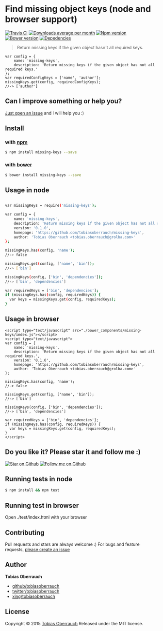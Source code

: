 # Find missing object keys (node and browser support)
[![Travis CI](https://img.shields.io/travis/tobiasoberrauch/missing-keys.svg)](https://travis-ci.org/tobiasoberrauch/missing-keys)
[![Downloads average per month](https://img.shields.io/npm/dm/missing-keys.svg)](https://www.npmjs.com/package/missing-keys)
[![Npm version](https://img.shields.io/npm/v/missing-keys.svg)](https://www.npmjs.com/package/missing-keys)
[![Bower version](https://img.shields.io/bower/v/missing-keys.svg)](https://github.com/tobiasoberrauch/missing-keys)
[![Depedencies](https://img.shields.io/david/dev/tobiasoberrauch/missing-keys.svg)](https://www.npmjs.com/package/missing-keys)

> Return missing keys if the given object hasn't all required keys.

```
var config = {
    name: 'missing-keys',
    description: 'Return missing keys if the given object has not all required keys.'
};
var requiredConfigKeys = ['name', 'author'];
missingKeys.get(config, requiredConfigKeys);
//-> ['author']
```

## Can I improve something or help you?
[Just open an issue](https://github.com/tobiasoberrauch/missing-keys/issues/new) and I will help you :)

## Install
### with [npm](https://www.npmjs.com/)

```sh
$ npm install missing-keys --save
```

### with [bower](https://www.bower.io/)

```sh
$ bower install missing-keys --save
```

## Usage in node
```sh

var missingKeys = require('missing-keys');

var config = {
    name: 'missing-keys',
    description: 'Return missing keys if the given object has not all required keys.',
    version: '0.1.0',
    homepage: 'https://github.com/tobiasoberrauch/missing-keys',
    author: 'Tobias Oberrauch <tobias.oberrauch@grolba.com>'
};

missingKeys.has(config, 'name');
//-> false

missingKeys.get(config, ['name', 'bin']);
//-> ['bin']

missingKeys(config, ['bin', 'dependencies']);
//-> ['bin', 'dependencies']

var requiredKeys = ['bin', 'dependencies'];
if (missingKeys.has(config, requiredKeys)) {
  var keys = missingKeys.get(config, requiredKeys);
}

```

## Usage in browser
```
<script type="text/javascript" src="./bower_components/missing-keys/index.js"></script>
<script type="text/javascript">
var config = {
    name: 'missing-keys',
    description: 'Return missing keys if the given object has not all required keys.',
    version: '0.1.0',
    homepage: 'https://github.com/tobiasoberrauch/missing-keys',
    author: 'Tobias Oberrauch <tobias.oberrauch@grolba.com>'
};

missingKeys.has(config, 'name');
//-> false

missingKeys.get(config, ['name', 'bin']);
//-> ['bin']

missingKeys(config, ['bin', 'dependencies']);
//-> ['bin', 'dependencies']

var requiredKeys = ['bin', 'dependencies'];
if (missingKeys.has(config, requiredKeys)) {
  var keys = missingKeys.get(config, requiredKeys);
}
</script>
```

## Do you like it? Please star it and follow me :)
[![Star on Github](https://img.shields.io/github/stars/tobiasoberrauch/missing-keys.svg?style=social)](https://github.com/tobiasoberrauch/missing-keys)
[![Follow me on Github](https://img.shields.io/github/followers/tobiasoberrauch.svg?style=social)](https://github.com/tobiasoberrauch)


## Running tests in node
```sh
$ npm install && npm test
```

## Running test in browser
Open ./test/index.html with your browser

## Contributing
Pull requests and stars are always welcome :)
For bugs and feature requests, [please create an issue](https://github.com/tobiasoberrauch/missing-keys/issues/new)

## Author
**Tobias Oberrauch**

+ [github/tobiasoberrauch](https://github.com/tobiasoberrauch)
+ [twitter/tobiasoberrauch](http://twitter.com/tobiasoberrauch)
+ [xing/tobiasoberrauch](http://xing.com/profile/Tobias_Oberrauch)

## License
Copyright © 2015 [Tobias Oberrauch](https://github.com/tobiasoberrauch)
Released under the MIT license.